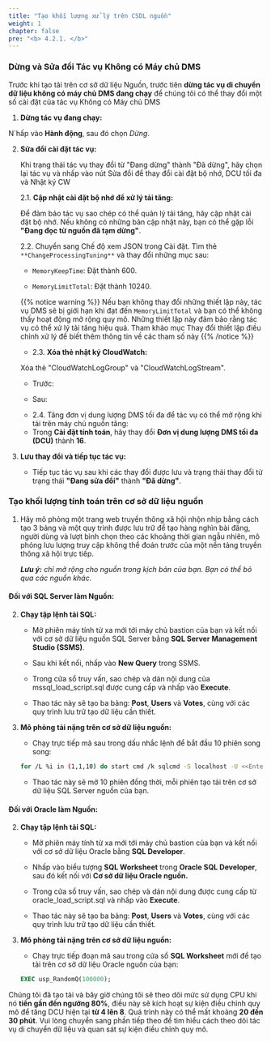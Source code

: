 ```yaml
---
title: "Tạo khối lượng xử lý trên CSDL nguồn"
weight: 1
chapter: false
pre: "<b> 4.2.1. </b>"
---
```


### Dừng và Sửa đổi Tác vụ Không có Máy chủ DMS

Trước khi tạo tải trên cơ sở dữ liệu Nguồn, trước tiên **dừng tác vụ di chuyển dữ liệu không có máy chủ DMS đang chạy** để chúng tôi có thể thay đổi một số cài đặt của tác vụ Không có Máy chủ DMS

1. **Dừng tác vụ đang chạy:**

N`hấp vào **Hành động**, sau đó chọn *Dừng*.

2. **Sửa đổi cài đặt tác vụ:**

    Khi trạng thái tác vụ thay đổi từ "Đang dừng" thành "Đã dừng", hãy chọn lại tác vụ và nhấp vào nút Sửa đổi để thay đổi cài đặt bộ nhớ, DCU tối đa và Nhật ký CW

    2.1. **Cập nhật cài đặt bộ nhớ để xử lý tải tăng:**

    Để đảm bảo tác vụ sao chép có thể quản lý tải tăng, hãy cập nhật cài đặt bộ nhớ. Nếu không có những bản cập nhật này, bạn có thể gặp lỗi **"Đang đọc từ nguồn đã tạm dừng"**.

    2.2. Chuyển sang Chế độ xem JSON trong Cài đặt. Tìm thẻ `**ChangeProcessingTuning**` và thay đổi những mục sau:

    - `MemoryKeepTime`: Đặt thành 600.

    - `MemoryLimitTotal`: Đặt thành 10240.

    {{% notice warning %}}
    Nếu bạn không thay đổi những thiết lập này, tác vụ DMS sẽ bị giới hạn khi đạt đến `MemoryLimitTotal` và bạn có thể không thấy hoạt động mở rộng quy mô. Những thiết lập này đảm bảo rằng tác vụ có thể xử lý tải tăng hiệu quả. Tham khảo mục Thay đổi thiết lập điều chỉnh xử lý để biết thêm thông tin về các tham số này
    {{% /notice %}}

    * 2.3. **Xóa thẻ nhật ký CloudWatch:**

    Xóa thẻ "CloudWatchLogGroup" và "CloudWatchLogStream".

    - Trước:

    - Sau:

    * 2.4. Tăng đơn vị dung lượng DMS tối đa để tác vụ có thể mở rộng khi tải trên máy chủ nguồn tăng:

    - Trong **Cài đặt tính toán**, hãy thay đổi **Đơn vị dung lượng DMS tối đa (DCU)** thành **16**.

3. **Lưu thay đổi và tiếp tục tác vụ:**

    - Tiếp tục tác vụ sau khi các thay đổi được lưu và trạng thái thay đổi từ trạng thái **"Đang sửa đổi"** thành **"Đã dừng"**.

### Tạo khối lượng tính toán trên cơ sở dữ liệu nguồn

1. Hãy mô phỏng một trang web truyền thông xã hội nhộn nhịp bằng cách tạo 3 bảng và một quy trình được lưu trữ để tạo hàng nghìn bài đăng, người dùng và lượt bình chọn theo các khoảng thời gian ngẫu nhiên, mô phỏng lưu lượng truy cập không thể đoán trước của một nền tảng truyền thông xã hội trực tiếp.

    _**Lưu ý:** chỉ mở rộng cho nguồn trong kịch bản của bạn. Bạn có thể bỏ qua các nguồn khác._

#### Đối với SQL Server làm Nguồn:

2. **Chạy tập lệnh tải SQL:**

    - Mở phiên máy tính từ xa mới tới máy chủ bastion của bạn và kết nối với cơ sở dữ liệu nguồn SQL Server bằng **SQL Server Management Studio (SSMS)**.

    - Sau khi kết nối, nhấp vào **New Query** trong SSMS.

    - Trong cửa sổ truy vấn, sao chép và dán nội dung của mssql_load_script.sql được cung cấp và nhấp vào **Execute**.

    - Thao tác này sẽ tạo ba bảng: **Post**, **Users** và **Votes**, cùng với các quy trình lưu trữ tạo dữ liệu cần thiết.

3. **Mô phỏng tải nặng trên cơ sở dữ liệu nguồn:**

    - Chạy trực tiếp mã sau trong dấu nhắc lệnh để bắt đầu 10 phiên song song:

    ```bash
    for /L %i in (1,1,10) do start cmd /k sqlcmd -S localhost -U <<Enter Username>> -P <<Enter Password>> -Q "USE dms_sample; EXEC usp_RandomQ 100000;"
    ```

    - Thao tác này sẽ mở 10 phiên đồng thời, mỗi phiên tạo tải trên cơ sở dữ liệu SQL Server nguồn của bạn.

#### Đối với Oracle làm Nguồn:

2. **Chạy tập lệnh tải SQL:**

    - Mở phiên máy tính từ xa mới tới máy chủ bastion của bạn và kết nối với cơ sở dữ liệu Oracle bằng **SQL Developer**.

    - Nhấp vào biểu tượng **SQL Worksheet** trong **Oracle SQL Developer**, sau đó kết nối với **Cơ sở dữ liệu Oracle nguồn.**

    - Trong cửa sổ truy vấn, sao chép và dán nội dung được cung cấp từ oracle_load_script.sql và nhấp vào **Execute**.

    - Thao tác này sẽ tạo ba bảng: **Post**, **Users** và **Votes**, cùng với các quy trình lưu trữ tạo dữ liệu cần thiết.

3. **Mô phỏng tải nặng trên cơ sở dữ liệu nguồn:**

    - Chạy trực tiếp đoạn mã sau trong cửa sổ **SQL Worksheet** mới để tạo tải trên cơ sở dữ liệu Oracle nguồn của bạn:

    ```sql
    EXEC usp_RandomQ(100000);
    ```

Chúng tôi đã tạo tải và bây giờ chúng tôi sẽ theo dõi mức sử dụng CPU khi nó **tiến gần đến ngưỡng 80%**, điều này sẽ kích hoạt sự kiện điều chỉnh quy mô để tăng DCU hiện tại **từ 4 lên 8**. Quá trình này có thể mất khoảng **20 đến 30 phút**. Vui lòng chuyển sang phần tiếp theo để tìm hiểu cách theo dõi tác vụ di chuyển dữ liệu và quan sát sự kiện điều chỉnh quy mô.